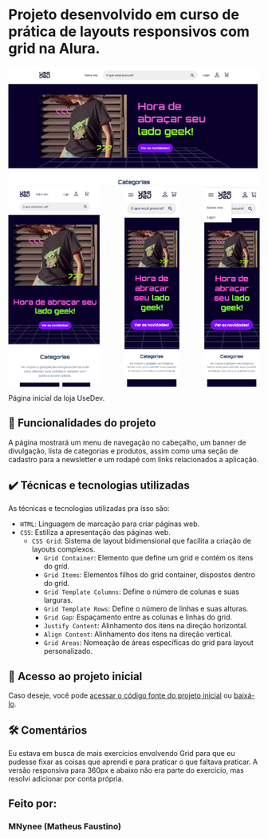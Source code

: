 
# Projeto desenvolvido em curso de prática de layouts responsivos com grid na Alura.

<img src="./assets/imagem-README1.png" width="500px">
<div style="display: flex; justify-content: space-between;">
<img src="./assets/imagem-README2.png" height="400px"> <img src="./assets/imagem-README3.png" height="400px"> <img src="./assets/imagem-README4.png" height="400px">
</div>

Página inicial da loja UseDev.

## 🔨 Funcionalidades do projeto

A página mostrará um menu de navegação no cabeçalho, um banner de divulgação, lista de categorias e produtos, assim como uma seção de cadastro para a newsletter e um rodapé com links relacionados a aplicação.

## ✔️ Técnicas e tecnologias utilizadas

As técnicas e tecnologias utilizadas pra isso são:

- `HTML`: Linguagem de marcação para criar páginas web.
- `CSS`: Estiliza a apresentação das páginas web.
  - `CSS Grid`: Sistema de layout bidimensional que facilita a criação de layouts complexos.
    - `Grid Container`: Elemento que define um grid e contém os itens do grid.
    - `Grid Items`: Elementos filhos do grid container, dispostos dentro do grid.
    - `Grid Template Columns`: Define o número de colunas e suas larguras.
    - `Grid Template Rows`: Define o número de linhas e suas alturas.
    - `Grid Gap`: Espaçamento entre as colunas e linhas do grid.
    - `Justify Content`: Alinhamento dos itens na direção horizontal.
    - `Align Content`: Alinhamento dos itens na direção vertical.
    - `Grid Areas`: Nomeação de áreas específicas do grid para layout personalizado.

## 📁 Acesso ao projeto inicial

Caso deseje, você pode [acessar o código fonte do projeto inicial](https://github.com/monicahillman/3992-css-grid/tree/projeto-base) ou [baixá-lo](https://github.com/monicahillman/3992-css-grid/archive/refs/heads/projeto-base.zip).

## 🛠️ Comentários

Eu estava em busca de mais exercícios envolvendo Grid para que eu pudesse fixar as coisas que aprendi e para praticar o que faltava praticar. A versão responsiva para 360px e abaixo não era parte do exercício, mas resolvi adicionar por conta própria.

## Feito por:

### MNynee (Matheus Faustino)

